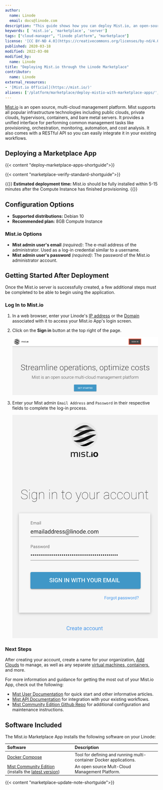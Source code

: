 ```yaml
---
author:
  name: Linode
  email: docs@linode.com
description: "This guide shows how you can deploy Mist.io, an open-source, multi-cloud management platform, on a Linode using the ONe-Click Marketplace Apps installer."
keywords: [ 'mist.io', 'marketplace', 'server']
tags: ["cloud-manager", "linode platform", "marketplace"]
license: '[CC BY-ND 4.0](https://creativecommons.org/licenses/by-nd/4.0)'
published: 2020-03-18
modified: 2022-03-08
modified_by:
  name: Linode
title: "Deploying Mist.io through the Linode Marketplace"
contributor:
  name: Linode
external_resources:
- '[Mist.io Official](https://mist.io/)'
aliases: ['/platform/marketplace/deploy-mistio-with-marketplace-apps/', '/platform/one-click/deploy-mistio-with-one-click-apps/','/guides/deploy-mistio-with-one-click-apps/','/guides/deploy-mistio-with-marketplace-apps/','/guides/mistio-marketplace-app/']
---
```


[Mist.io](https://mist.io/) is an open source, multi-cloud management platform. Mist supports all popular infrastructure technologies including public clouds, private clouds, hypervisors, containers, and bare metal servers. It provides a unified interface for performing common management tasks like provisioning, orchestration, monitoring, automation, and cost analysis. It also comes with a RESTful API so you can easily integrate it in your existing workflows.

## Deploying a Marketplace App

{{< content "deploy-marketplace-apps-shortguide">}}

{{< content "marketplace-verify-standard-shortguide">}}

{{<note>}}
**Estimated deployment time:** Mist.io should be fully installed within 5-15 minutes after the Compute Instance has finished provisioning.
{{</note>}}

## Configuration Options

- **Supported distributions:** Debian 10
- **Recommended plan:** 8GB Compute Instance

### Mist.io Options

- **Mist admin user's email** *(required)*: The e-mail address of the administrator. Used as a log-in credential similar to a username.
- **Mist admin user's password** *(required)*: The password of the Mist.io administrator account.

## Getting Started After Deployment

Once the Mist.io server is successfully created, a few additional steps must be completed to be able to begin using the application.

### Log In to Mist.io

1. In a web browser, enter your Linode's [IP address](/docs/guides/find-your-linodes-ip-address/) or the [Domain](/docs/guides/dns-manager/) associated with it to access your Mist.io App's login screen.

1. Click on the **Sign in** button at the top right of the page.

    ![Mist.io get started](get-started-mist.png)

1. Enter your Mist admin `Email Address` and `Password` in their respective fields to complete the log-in process.

    ![Mist.io Account Creation](account-creation-mist.png)

### Next Steps

After creating your account, create a name for your organization, [Add Clouds](https://docs.mist.io/category/75-adding-clouds-bare-metal-and-containers) to manage, as well as any separate [virtual machines, containers,](https://docs.mist.io/category/158-machines) and more.

For more information and guidance for getting the most out of your Mist.io App, check out the following:

* [Mist User Documentation](https://docs.mist.io) for quick start and other informative articles.
* [Mist API Documentation](https://mist.io/swagger) for integration with your existing workflows.
* [Mist Community Edition Github Repo](https://github.com/mistio/mist-ce/blob/master/README.md) for additional configuration and maintenance instructions.

## Software Included

The Mist.io Marketplace App installs the following software on your Linode:

| **Software** | **Description** |
|:--------------|:------------|
| [Docker Compose](https://docs.docker.com/compose/) | Tool for defining and running multi-container Docker applications.|
| [Mist Community Edition](https://github.com/mistio/mist-ce) (installs the [latest version](https://github.com/mistio/mist-ce/releases/latest)) | An open source Mult-Cloud Management Platform.|

{{< content "marketplace-update-note-shortguide">}}
